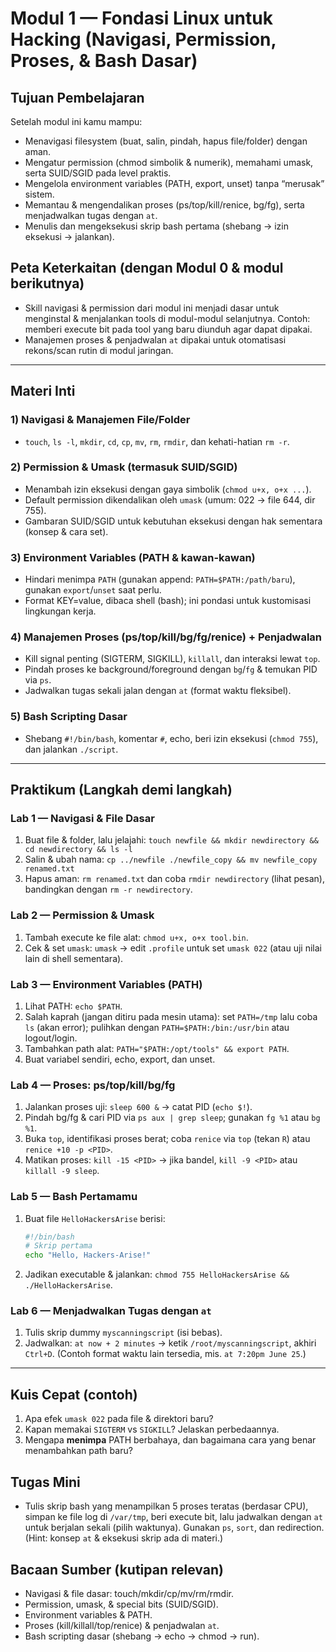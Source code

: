 # Modul 1 — Fondasi Linux untuk Hacking (Navigasi, Permission, Proses, & Bash Dasar)

## Tujuan Pembelajaran

Setelah modul ini kamu mampu:

* Menavigasi filesystem (buat, salin, pindah, hapus file/folder) dengan aman.
* Mengatur permission (chmod simbolik & numerik), memahami umask, serta SUID/SGID pada level praktis.
* Mengelola environment variables (PATH, export, unset) tanpa “merusak” sistem.
* Memantau & mengendalikan proses (ps/top/kill/renice, bg/fg), serta menjadwalkan tugas dengan `at`.
* Menulis dan mengeksekusi skrip bash pertama (shebang → izin eksekusi → jalankan).

## Peta Keterkaitan (dengan Modul 0 & modul berikutnya)

* Skill navigasi & permission dari modul ini menjadi dasar untuk menginstal & menjalankan tools di modul-modul selanjutnya. Contoh: memberi execute bit pada tool yang baru diunduh agar dapat dipakai.
* Manajemen proses & penjadwalan `at` dipakai untuk otomatisasi rekons/scan rutin di modul jaringan.

---

## Materi Inti

### 1) Navigasi & Manajemen File/Folder

* `touch`, `ls -l`, `mkdir`, `cd`, `cp`, `mv`, `rm`, `rmdir`, dan kehati-hatian `rm -r`.

### 2) Permission & Umask (termasuk SUID/SGID)

* Menambah izin eksekusi dengan gaya simbolik (`chmod u+x, o+x ...`).
* Default permission dikendalikan oleh `umask` (umum: 022 → file 644, dir 755).
* Gambaran SUID/SGID untuk kebutuhan eksekusi dengan hak sementara (konsep & cara set).

### 3) Environment Variables (PATH & kawan-kawan)

* Hindari menimpa `PATH` (gunakan append: `PATH=$PATH:/path/baru`), gunakan `export`/`unset` saat perlu.
* Format KEY=value, dibaca shell (bash); ini pondasi untuk kustomisasi lingkungan kerja.

### 4) Manajemen Proses (ps/top/kill/bg/fg/renice) + Penjadwalan

* Kill signal penting (SIGTERM, SIGKILL), `killall`, dan interaksi lewat `top`.
* Pindah proses ke background/foreground dengan `bg`/`fg` & temukan PID via `ps`.
* Jadwalkan tugas sekali jalan dengan `at` (format waktu fleksibel).

### 5) Bash Scripting Dasar

* Shebang `#!/bin/bash`, komentar `#`, echo, beri izin eksekusi (`chmod 755`), dan jalankan `./script`.

---

## Praktikum (Langkah demi langkah)

### Lab 1 — Navigasi & File Dasar

1. Buat file & folder, lalu jelajahi:
   `touch newfile && mkdir newdirectory && cd newdirectory && ls -l`
2. Salin & ubah nama:
   `cp ../newfile ./newfile_copy && mv newfile_copy renamed.txt`
3. Hapus aman: `rm renamed.txt` dan coba `rmdir newdirectory` (lihat pesan), bandingkan dengan `rm -r newdirectory`.

### Lab 2 — Permission & Umask

1. Tambah execute ke file alat: `chmod u+x, o+x tool.bin`.
2. Cek & set `umask`: `umask` → edit `.profile` untuk set `umask 022` (atau uji nilai lain di shell sementara).

### Lab 3 — Environment Variables (PATH)

1. Lihat PATH: `echo $PATH`.
2. Salah kaprah (jangan ditiru pada mesin utama): set `PATH=/tmp` lalu coba `ls` (akan error); pulihkan dengan `PATH=$PATH:/bin:/usr/bin` atau logout/login.
3. Tambahkan path alat: `PATH="$PATH:/opt/tools" && export PATH`.
4. Buat variabel sendiri, echo, export, dan unset.

### Lab 4 — Proses: ps/top/kill/bg/fg

1. Jalankan proses uji: `sleep 600 &` → catat PID (`echo $!`).
2. Pindah bg/fg & cari PID via `ps aux | grep sleep`; gunakan `fg %1` atau `bg %1`.
3. Buka `top`, identifikasi proses berat; coba `renice` via `top` (tekan `R`) atau `renice +10 -p <PID>`.
4. Matikan proses: `kill -15 <PID>` → jika bandel, `kill -9 <PID>` atau `killall -9 sleep`.

### Lab 5 — Bash Pertamamu

1. Buat file `HelloHackersArise` berisi:

   ```bash
   #!/bin/bash
   # Skrip pertama
   echo "Hello, Hackers-Arise!"
   ```
2. Jadikan executable & jalankan:
   `chmod 755 HelloHackersArise && ./HelloHackersArise`.

### Lab 6 — Menjadwalkan Tugas dengan `at`

1. Tulis skrip dummy `myscanningscript` (isi bebas).
2. Jadwalkan: `at now + 2 minutes` → ketik `/root/myscanningscript`, akhiri `Ctrl+D`.
   (Contoh format waktu lain tersedia, mis. `at 7:20pm June 25`.)

---

## Kuis Cepat (contoh)

1. Apa efek `umask 022` pada file & direktori baru?
2. Kapan memakai `SIGTERM` vs `SIGKILL`? Jelaskan perbedaannya.
3. Mengapa **menimpa** PATH berbahaya, dan bagaimana cara yang benar menambahkan path baru?

## Tugas Mini

* Tulis skrip bash yang menampilkan 5 proses teratas (berdasar CPU), simpan ke file log di `/var/tmp`, beri execute bit, lalu jadwalkan dengan `at` untuk berjalan sekali (pilih waktunya). Gunakan `ps`, `sort`, dan redirection. (Hint: konsep `at` & eksekusi skrip ada di materi.)

## Bacaan Sumber (kutipan relevan)

* Navigasi & file dasar: touch/mkdir/cp/mv/rm/rmdir.
* Permission, umask, & special bits (SUID/SGID).
* Environment variables & PATH.
* Proses (kill/killall/top/renice) & penjadwalan `at`.
* Bash scripting dasar (shebang → echo → chmod → run).
